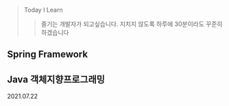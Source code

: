 >Today I Learn
>>즐기는 개발자가 되고싶습니다. 지치지 않도록 하루에 30분이라도 꾸준히 하겠습니다

## Spring Framework


## Java 객체지향프로그래밍

2021.07.22
